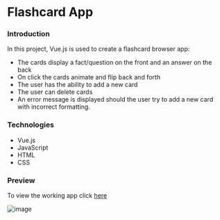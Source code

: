 # Flashcard App

### Introduction
In this project, Vue.js is used to create a flashcard browser app:

- The cards display a fact/question on the front and an answer on the back
- On click the cards animate and flip back and forth
- The user has the ability to add a new card
- The user can delete cards
- An error message is displayed should the user try to add a new card with incorrect formatting.   

### Technologies
- Vue.js
- JavaScript
- HTML
- CSS

### Preview
To view the working app click [here](https://martynm1982.github.io/Number_Guesser_Game/)

![image](https://user-images.githubusercontent.com/77343504/118473644-1e3c0680-b702-11eb-9b11-5e290a146724.png)
